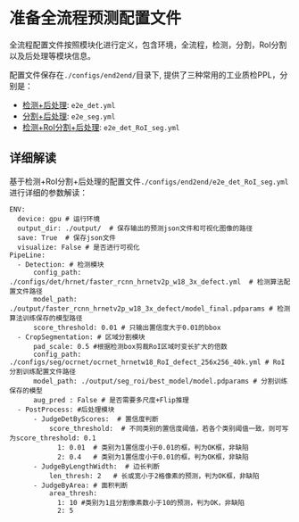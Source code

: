 # 准备全流程预测配置文件

全流程配置文件按照模块化进行定义，包含环境，全流程，检测，分割，RoI分割以及后处理等模块信息。

配置文件保存在`./configs/end2end/`目录下, 提供了三种常用的工业质检PPL，分别是：

* [检测+后处理](../../configs/end2end/e2e_det.yml): `e2e_det.yml`
* [分割+后处理](../../configs/end2end/e2e_seg.yml): `e2e_seg.yml`
* [检测+RoI分割+后处理](../../configs/end2end/e2e_det_RoI_seg.yml): `e2e_det_RoI_seg.yml`

## 详细解读

基于检测+RoI分割+后处理的配置文件`./configs/end2end/e2e_det_RoI_seg.yml`进行详细的参数解读：

```
ENV:
  device: gpu # 运行环境
  output_dir: ./output/  # 保存输出的预测json文件和可视化图像的路径
  save: True  # 保存json文件
  visualize: False # 是否进行可视化
PipeLine:
  - Detection: # 检测模块
      config_path: ./configs/det/hrnet/faster_rcnn_hrnetv2p_w18_3x_defect.yml  # 检测算法配置文件路径
      model_path: ./output/faster_rcnn_hrnetv2p_w18_3x_defect/model_final.pdparams # 检测算法训练保存的模型路径
      score_threshold: 0.01 # 只输出置信度大于0.01的bbox
  - CropSegmentation: # 区域分割模块
      pad_scale: 0.5 #根据检测box剪裁RoI区域时变长扩大的倍数
      config_path: ./configs/seg/ocrnet/ocrnet_hrnetw18_RoI_defect_256x256_40k.yml # RoI分割训练配置文件路径
      model_path: ./output/seg_roi/best_model/model.pdparams # 分割训练保存的模型
      aug_pred : False # 是否需要多尺度+Flip推理
  - PostProcess: #后处理模块
      - JudgeDetByScores:  # 置信度判断
          score_threshold:  # 不同类别的置信度阈值，若各个类别阈值一致，则可写为score_threshold: 0.1
            1: 0.01  # 类别为1置信度小于0.01的框，判为OK框，非缺陷
            2: 0.4   # 类别为1置信度小于0.01的框，判为OK框，非缺陷
      - JudgeByLengthWidth:  # 边长判断
          len_thresh: 2   # 长或宽小于2格像素的预测，判为OK框，非缺陷
      - JudgeByArea: # 面积判断
          area_thresh:
            1: 10 #类别为1且分割像素数小于10的预测，判为OK，非缺陷
            2: 5
```
